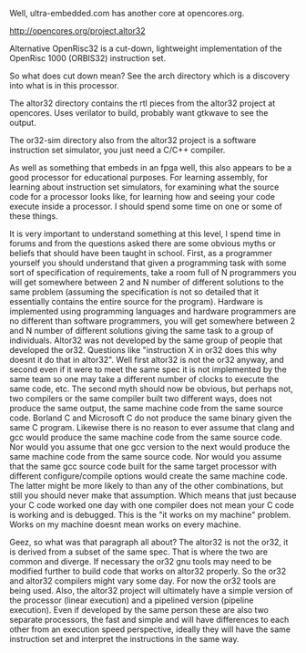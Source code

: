 
Well, ultra-embedded.com has another core at opencores.org.

http://opencores.org/project,altor32

Alternative OpenRisc32 is a cut-down, lightweight implementation of the
OpenRisc 1000 (ORBIS32) instruction set.

So what does cut down mean?  See the arch directory which is a discovery
into what is in this processor.

The altor32 directory contains the rtl pieces from the altor32 project
at opencores.  Uses verilator to build, probably want gtkwave to see
the output.

The or32-sim directory also from the altor32 project is a software
instruction set simulator, you just need a C/C++ compiler.

As well as something that embeds in an fpga well, this also appears to be
a good processor for educational purposes.  For learning assembly, for
learning about instruction set simulators, for examining what the source
code for a processor looks like, for learning how and seeing your code
execute inside a processor.  I should spend some time on one or some of
these things.

It is very important to understand something at this level, I spend time
in forums and from the questions asked there are some obvious myths or
beliefs that should have been taught in school.  First, as a programmer
yourself you should understand that given a programming task with some
sort of specification of requirements, take a room full of N programmers
you will get somewhere between 2 and N number of different solutions
to the same problem (assuming the specification is not so detailed that
it essentially contains the entire source for the program).  Hardware
is implemented using programming languages and hardware programmers
are no different than software programmers, you will get somewhere between
2 and N number of different solutions giving the same task to a group
of individuals.  Altor32 was not developed by the same group of people
that developed the or32.  Questions like "instruction X in or32 does this
why doesnt it do that in altor32".  Well first altor32 is not the or32
anyway, and second even if it were to meet the same spec it is not
implemented by the same team so one may take a different number of
clocks to execute the same code, etc.  The second myth should now be
obvious, but perhaps not, two compilers or the same compiler built two
different ways, does not produce the same output, the same machine code
from the same source code.  Borland C and Microsoft C do not produce
the same binary given the same C program.  Likewise there is no reason
to ever assume that clang and gcc would produce the same machine code
from the same source code.  Nor would you assume that one gcc version
to the next would produce the same machine code from the same source
code.  Nor would you assume that the same gcc source code built for
the same target processor with different configure/compile options would
create the same machine code.  The latter might be more likely to
than any of the other combinations, but still you should never make that
assumption.  Which means that just because your C code worked one day
with one compiler does not mean your C code is working and is debugged.
This is the "it works on my machine" problem.  Works on my machine doesnt
mean works on every machine.

Geez, so what was that paragraph all about?  The altor32 is not the or32,
it is derived from a subset of the same spec.  That is where the two are
common and diverge.  If necessary the or32 gnu tools may need to be
modified further to build code that works on altor32 properly.  So the
or32 and altor32 compilers might vary some day.  For now the or32 tools
are being used.  Also, the altor32 project will ultimately have
a simple version of the processor (linear execution) and a pipelined
version (pipeline execution).  Even if developed by the same person
these are also two separate processors, the fast and simple and will
have differences to each other from an execution speed perspective,
ideally they will have the same instruction set and interpret the
instructions in the same way.
